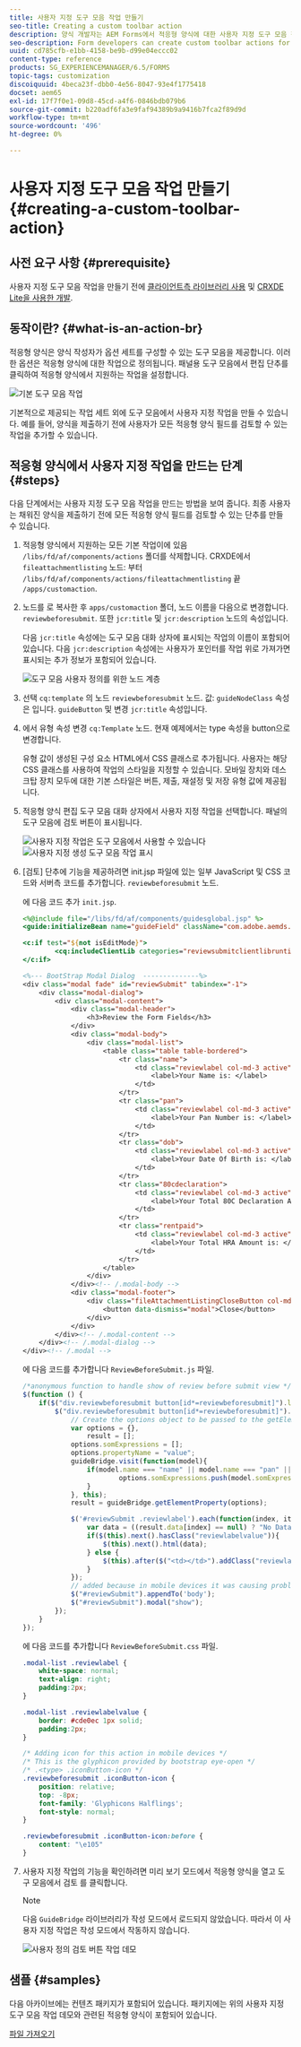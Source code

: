 ```yaml
---
title: 사용자 지정 도구 모음 작업 만들기
seo-title: Creating a custom toolbar action
description: 양식 개발자는 AEM Forms에서 적응형 양식에 대한 사용자 지정 도구 모음 작업을 만들 수 있습니다. 양식 작성자가 사용자 지정 작업을 사용하면 최종 사용자에게 더 많은 워크플로와 옵션을 제공할 수 있습니다.
seo-description: Form developers can create custom toolbar actions for adaptive forms in AEM Forms. Using custom actions form authors can provide more workflows and options to their end users.
uuid: cd785cfb-e1bb-4158-be9b-d99e04eccc02
content-type: reference
products: SG_EXPERIENCEMANAGER/6.5/FORMS
topic-tags: customization
discoiquuid: 4beca23f-dbb0-4e56-8047-93e4f1775418
docset: aem65
exl-id: 17f7f0e1-09d8-45cd-a4f6-0846bdb079b6
source-git-commit: b220adf6fa3e9faf94389b9a9416b7fca2f89d9d
workflow-type: tm+mt
source-wordcount: '496'
ht-degree: 0%

---
```


# 사용자 지정 도구 모음 작업 만들기{#creating-a-custom-toolbar-action}

## 사전 요구 사항 {#prerequisite}

사용자 지정 도구 모음 작업을 만들기 전에 [클라이언트측 라이브러리 사용](/help/sites-developing/clientlibs.md) 및 [CRXDE Lite을 사용한 개발](/help/sites-developing/developing-with-crxde-lite.md).

## 동작이란? {#what-is-an-action-br}

적응형 양식은 양식 작성자가 옵션 세트를 구성할 수 있는 도구 모음을 제공합니다. 이러한 옵션은 적응형 양식에 대한 작업으로 정의됩니다. 패널용 도구 모음에서 편집 단추를 클릭하여 적응형 양식에서 지원하는 작업을 설정합니다.

![기본 도구 모음 작업](assets/default_toolbar_actions.png)

기본적으로 제공되는 작업 세트 외에 도구 모음에서 사용자 지정 작업을 만들 수 있습니다. 예를 들어, 양식을 제출하기 전에 사용자가 모든 적응형 양식 필드를 검토할 수 있는 작업을 추가할 수 있습니다.

## 적응형 양식에서 사용자 지정 작업을 만드는 단계 {#steps}

다음 단계에서는 사용자 지정 도구 모음 작업을 만드는 방법을 보여 줍니다. 최종 사용자는 채워진 양식을 제출하기 전에 모든 적응형 양식 필드를 검토할 수 있는 단추를 만들 수 있습니다.

1. 적응형 양식에서 지원하는 모든 기본 작업이에 있음 `/libs/fd/af/components/actions` 폴더를 삭제합니다. CRXDE에서 `fileattachmentlisting` 노드: 부터 `/libs/fd/af/components/actions/fileattachmentlisting` 끝 `/apps/customaction`.

1. 노드를 로 복사한 후 `apps/customaction` 폴더, 노드 이름을 다음으로 변경합니다. `reviewbeforesubmit`. 또한 `jcr:title` 및 `jcr:description` 노드의 속성입니다.

   다음 `jcr:title` 속성에는 도구 모음 대화 상자에 표시되는 작업의 이름이 포함되어 있습니다. 다음 `jcr:description` 속성에는 사용자가 포인터를 작업 위로 가져가면 표시되는 추가 정보가 포함되어 있습니다.

   ![도구 모음 사용자 정의를 위한 노드 계층](assets/action3.png)

1. 선택 `cq:template` 의 노드 `reviewbeforesubmit` 노드. 값: `guideNodeClass` 속성은 입니다. `guideButton` 및 변경 `jcr:title` 속성입니다.
1. 에서 유형 속성 변경 `cq:Template` 노드. 현재 예제에서는 type 속성을 button으로 변경합니다.

   유형 값이 생성된 구성 요소 HTML에서 CSS 클래스로 추가됩니다. 사용자는 해당 CSS 클래스를 사용하여 작업의 스타일을 지정할 수 있습니다. 모바일 장치와 데스크탑 장치 모두에 대한 기본 스타일은 버튼, 제출, 재설정 및 저장 유형 값에 제공됩니다.

1. 적응형 양식 편집 도구 모음 대화 상자에서 사용자 지정 작업을 선택합니다. 패널의 도구 모음에 검토 버튼이 표시됩니다.

   ![사용자 지정 작업은 도구 모음에서 사용할 수 있습니다](assets/custom_action_available_in_toolbar.png) ![사용자 지정 생성 도구 모음 작업 표시](assets/action7.png)

1. [검토] 단추에 기능을 제공하려면 init.jsp 파일에 있는 일부 JavaScript 및 CSS 코드와 서버측 코드를 추가합니다. `reviewbeforesubmit` 노드.

   에 다음 코드 추가 `init.jsp`.

   ```jsp
   <%@include file="/libs/fd/af/components/guidesglobal.jsp" %>
   <guide:initializeBean name="guideField" className="com.adobe.aemds.guide.common.GuideButton"/>
   
   <c:if test="${not isEditMode}">
           <cq:includeClientLib categories="reviewsubmitclientlibruntime" />
   </c:if>
   
   <%--- BootStrap Modal Dialog  --------------%>
   <div class="modal fade" id="reviewSubmit" tabindex="-1">
       <div class="modal-dialog">
           <div class="modal-content">
               <div class="modal-header">
                   <h3>Review the Form Fields</h3>
               </div>
               <div class="modal-body">
                   <div class="modal-list">
                       <table class="table table-bordered">
                           <tr class="name">
                               <td class="reviewlabel col-md-3 active">
                                   <label>Your Name is: </label>
                               </td>
                           </tr>
                           <tr class="pan">
                               <td class="reviewlabel col-md-3 active">
                                   <label>Your Pan Number is: </label>
                               </td>
                           </tr>
                           <tr class="dob">
                               <td class="reviewlabel col-md-3 active">
                                   <label>Your Date Of Birth is: </label>
                               </td>
                           </tr>
                           <tr class="80cdeclaration">
                               <td class="reviewlabel col-md-3 active">
                                   <label>Your Total 80C Declaration Amount is: </label>
                               </td>
                           </tr>
                           <tr class="rentpaid">
                               <td class="reviewlabel col-md-3 active">
                                   <label>Your Total HRA Amount is: </label>
                               </td>
                           </tr>
                       </table>
                   </div>
               </div><!-- /.modal-body -->
               <div class="modal-footer">
                   <div class="fileAttachmentListingCloseButton col-md-2 col-xs-2 col-sm-2">
                       <button data-dismiss="modal">Close</button>
                   </div>
               </div>
           </div><!-- /.modal-content -->
       </div><!-- /.modal-dialog -->
   </div><!-- /.modal -->
   ```

   에 다음 코드를 추가합니다 `ReviewBeforeSubmit.js` 파일.

   ```javascript
   /*anonymous function to handle show of review before submit view */
   $(function () {
       if($("div.reviewbeforesubmit button[id*=reviewbeforesubmit]").length > 0) {
           $("div.reviewbeforesubmit button[id*=reviewbeforesubmit]").click(function(){
               // Create the options object to be passed to the getElementProperty API
               var options = {},
                   result = [];
               options.somExpressions = [];
               options.propertyName = "value";
               guideBridge.visit(function(model){
                   if(model.name === "name" || model.name === "pan" || model.name === "dateofbirth" || model.name === "total" || model.name === "totalmonthlyrent"){
                           options.somExpressions.push(model.somExpression);
                   }
               }, this);
               result = guideBridge.getElementProperty(options);
   
               $('#reviewSubmit .reviewlabel').each(function(index, item){
                   var data = ((result.data[index] == null) ? "No Data Filled" : result.data[index]);
                   if($(this).next().hasClass("reviewlabelvalue")){
                       $(this).next().html(data);
                   } else {
                       $(this).after($("<td></td>").addClass("reviewlabelvalue col-md-6 active").html(data));
                   }
               });
               // added because in mobile devices it was causing problem of backdrop
               $("#reviewSubmit").appendTo('body');
               $("#reviewSubmit").modal("show");
           });
       }
   });
   ```

   에 다음 코드를 추가합니다 `ReviewBeforeSubmit.css` 파일.

   ```css
   .modal-list .reviewlabel {
       white-space: normal;
       text-align: right;
       padding:2px;
   }
   
   .modal-list .reviewlabelvalue {
       border: #cde0ec 1px solid;
       padding:2px;
   }
   
   /* Adding icon for this action in mobile devices */
   /* This is the glyphicon provided by bootstrap eye-open */
   /* .<type> .iconButton-icon */
   .reviewbeforesubmit .iconButton-icon {
       position: relative;
       top: -8px;
       font-family: 'Glyphicons Halflings';
       font-style: normal;
   }
   
   .reviewbeforesubmit .iconButton-icon:before {
       content: "\e105"
   }
   ```

1. 사용자 지정 작업의 기능을 확인하려면 미리 보기 모드에서 적응형 양식을 열고 도구 모음에서 검토 를 클릭합니다.

   >[!NOTE]
   >
   >다음 `GuideBridge` 라이브러리가 작성 모드에서 로드되지 않았습니다. 따라서 이 사용자 지정 작업은 작성 모드에서 작동하지 않습니다.

   ![사용자 정의 검토 버튼 작업 데모](assets/action9.png)

## 샘플 {#samples}

다음 아카이브에는 컨텐츠 패키지가 포함되어 있습니다. 패키지에는 위의 사용자 지정 도구 모음 작업 데모와 관련된 적응형 양식이 포함되어 있습니다.

[파일 가져오기](assets/customtoolbaractiondemo.zip)
